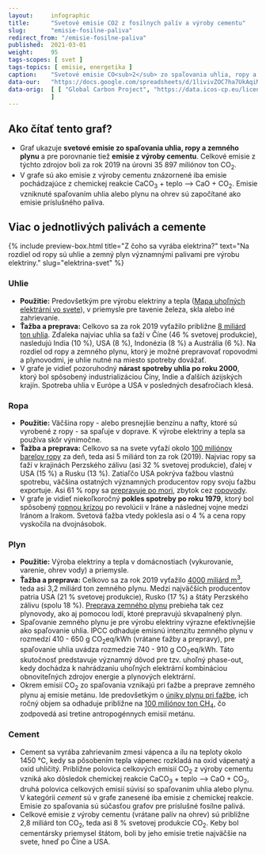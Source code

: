 ```yaml
---
layout:     infographic
title:      "Svetové emisie CO2 z fosílnych palív a výroby cementu"
slug:       "emisie-fosilne-paliva"
redirect_from: "/emisie-fosilne-paliva"
published:  2021-03-01
weight:     95
tags-scopes: [ svet ]
tags-topics: [ emisie, energetika ]
caption:    "Svetové emisie CO<sub>2</sub> zo spaľovania uhlia, ropy a plynu narástli za posledných 60 rokov štvornásobne. K dosiahnutiu uhlíkovej neutrality bude potrebné, aby klesli prakticky na nulu."
data-our:   "https://docs.google.com/spreadsheets/d/1livivZOC7ha7UkAqiMJtvt1AnMRUq-aNsta8KKgxQ44/edit?usp=sharing"
data-orig:  [ [ "Global Carbon Project", "https://data.icos-cp.eu/licence_accept?ids=%5B%226QlPjfn_7uuJtAeuGGFXuPwz%22%5D" ]
            ]
---
```


## Ako čítať tento graf?

* Graf ukazuje **svetové emisie zo spaľovania uhlia, ropy a zemného plynu** a pre porovnanie tiež **emisie z výroby cementu**. Celkové emisie z týchto zdrojov boli za rok 2019 na úrovni 35 897 miliónov ton CO<sub>2</sub>.
* V grafe sú ako emisie z výroby cementu znázornené iba emisie pochádzajúce z chemickej reakcie CaCO<sub>3</sub> + teplo ⟶ CaO + CO<sub>2</sub>. Emisie vzniknuté spaľovaním uhlia alebo plynu na ohrev sú započítané ako emisie príslušného paliva.

## Viac o jednotlivých palivách a cemente

{% include preview-box.html
    title="Z čoho sa vyrába elektrina?"
    text="Na rozdiel od ropy sú uhlie a zemný plyn významnými palivami pre výrobu elektriny."
    slug="elektrina-svet"
%}

### Uhlie

* **Použitie:** Predovšetkým pre výrobu elektriny a tepla ([Mapa uhoľných elektrární vo svete](https://www.carbonbrief.org/mapped-worlds-coal-power-plants)), v priemysle pre tavenie železa, skla alebo iné zahrievanie.
* **Ťažba a preprava:** Celkovo sa za rok 2019 vyťažilo približne [8 miliárd ton uhlia](https://www.iea.org/reports/coal-information-overview). Zďaleka najviac uhlia sa ťaží v Číne (46 % svetovej produkcie), nasledujú India (10 %), USA (8 %), Indonézia (8 %) a Austrália (6 %). Na rozdiel od ropy a zemného plynu, ktorý je možné prepravovať ropovodmi a plynovodmi, je uhlie nutné na miesto spotreby dovážať.
* V grafe je vidieť pozoruhodný **nárast spotreby uhlia po roku 2000**, ktorý bol spôsobený industrializáciou Číny, Indie a ďalších ázijských krajín. Spotreba uhlia v Európe a USA v posledných desaťročiach klesá.

### Ropa

* **Použitie:** Väčšina ropy - alebo presnejšie benzínu a nafty, ktoré sú vyrobené z ropy - sa spaľuje v doprave. K výrobe elektriny a tepla sa používa skôr výnimočne.
* **Ťažba a preprava:** Celkovo sa na svete vyťaží okolo [100 miliónov barelov ropy](https://www.eia.gov/outlooks/steo/report/global_oil.php) za deň, teda asi 5 miliárd ton za rok (2019). Najviac ropy sa ťaží v krajinách Perzského zálivu (asi 32 % svetovej produkcie), ďalej v USA (15 %) a Rusku (13 %). Zatiaľčo USA pokrýva ťažbou vlastnú spotrebu, väčšina ostatných významných producentov ropy svoju ťažbu exportuje. Asi 61 % ropy sa [prepravuje po mori](https://talkbusiness.net/2017/08/61-of-global-crude-oil-and-petroleum-products-transported-by-sea/), zbytok cez [ropovody](http://worldmap.harvard.edu/data/geonode:global_oil_pipelines_7z9).
* V grafe je vidieť niekoľkoročný **pokles spotreby po roku 1979**, ktorý bol spôsobený [ropnou krízou](https://en.wikipedia.org/wiki/1979_oil_crisis) po revolúcii v Iráne a následnej vojne medzi Iránom a Irakom. Svetová ťažba vtedy poklesla asi o 4 % a cena ropy vyskočila na dvojnásobok.

### Plyn

* **Použitie:** Výroba elektriny a tepla v domácnostiach (vykurovanie, varenie, ohrev vody) a priemysle.
* **Ťažba a preprava:** Celkovo sa za rok 2019 vyťažilo [4000 miliárd m<sup>3</sup>](https://www.bp.com/content/dam/bp/business-sites/en/global/corporate/pdfs/energy-economics/statistical-review/bp-stats-review-2019-natural-gas.pdf), teda asi 3,2 miliárd ton zemného plynu. Medzi najväčších producentov patria USA (21 % svetovej produkcie), Rusko (17 %) a štáty Perzského zálivu (spolu 18 %). [Preprava zemného plynu](https://en.wikipedia.org/wiki/Natural_gas#/media/File:Global_Gas_trade_both_LNG_and_Pipeline.png) prebieha tak cez plynovody, ako aj pomocou lodí, ktoré prepravujú skvapalnený plyn.
* Spaľovanie zemného plynu je pre výrobu elektriny výrazne efektívnejšie ako spaľovanie uhlia. <glossary id="ipcc">IPCC</glossary> odhaduje emisnú intenzitu zemného plynu v rozmedzí 410 - 650 g CO<sub>2</sub>eq/kWh (vrátane ťažby a prepravy), pre spaľovanie uhlia uvádza rozmedzie 740 - 910 g CO<sub>2</sub>eq/kWh. Táto skutočnosť predstavuje významný dôvod pre tzv. <glossary id="phase-out">uhoľný phase-out</glossary>, kedy dochádza k nahrádzaniu uhoľných elektrární kombináciou obnoviteľných zdrojov energie a plynových elektrární.
* Okrem emisií CO<sub>2</sub> zo spaľovania vznikajú pri ťažbe a preprave zemného plynu aj emisie metánu. Ide predovšetkým o [úniky plynu pri ťažbe](https://en.wikipedia.org/wiki/Fugitive_emission), ich ročný objem sa odhaduje približne na [100 miliónov ton CH<sub>4</sub>](https://www.carbonbrief.org/scientists-concerned-by-record-high-global-methane-emissions), čo zodpovedá asi tretine antropogénnych emisií metánu.

### Cement

* Cement sa vyrába zahrievaním zmesi vápenca a ílu na teploty okolo 1450 °C, kedy sa pôsobením tepla vápenec rozkladá na oxid vápenatý a oxid uhličitý. Približne polovica celkových emisií CO<sub>2</sub> z výroby cementu vzniká ako dôsledok chemickej reakcie CaCO<sub>3</sub> + teplo ⟶ CaO + CO<sub>2</sub>, druhá polovica celkových emisií súvisí so spaľovaním uhlia alebo plynu. V kategórii *cement* sú v grafe zanesené iba emisie z chemickej reakcie. Emisie zo spaľovania sú súčasťou grafov pre príslušné fosílne palivá.
* Celkové emisie z výroby cementu (vrátane palív na ohrev) sú približne 2,8 miliárd ton CO<sub>2</sub>, teda asi 8 % svetovej produkcie CO<sub>2</sub>. Keby bol cementársky priemysel štátom, boli by jeho emisie tretie najväčšie na svete, hneď po Číne a USA.